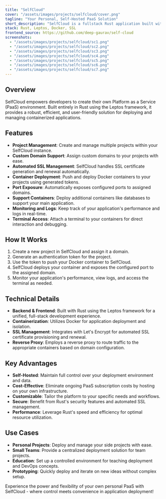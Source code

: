 ```yaml
---
title: "SelfCloud"
cover: "/assets/images/projects/selfcloud/cover.png"
tagline: "Your Personal, Self-Hosted PaaS Solution"
short_description: "SelfCloud is a fullstack Rust application built with Leptos, offering a self-hosted alternative to services like Heroku. It allows you to easily deploy, manage, and monitor your containerized applications with custom domain support and SSL management."
stack: Rust, Leptos, Docker, SSL
frontend_source: https://github.com/deep-gaurav/self-cloud
screenshots:
  - "/assets/images/projects/selfcloud/sc1.png"
  - "/assets/images/projects/selfcloud/sc2.png"
  - "/assets/images/projects/selfcloud/sc3.png"
  - "/assets/images/projects/selfcloud/sc4.png"
  - "/assets/images/projects/selfcloud/sc5.png"
  - "/assets/images/projects/selfcloud/sc6.png"
  - "/assets/images/projects/selfcloud/sc7.png"
---
```


## Overview

SelfCloud empowers developers to create their own Platform as a Service (PaaS) environment. Built entirely in Rust using the Leptos framework, it provides a robust, efficient, and user-friendly solution for deploying and managing containerized applications.

## Features

- **Project Management**: Create and manage multiple projects within your SelfCloud instance.
- **Custom Domain Support**: Assign custom domains to your projects with ease.
- **Automated SSL Management**: SelfCloud handles SSL certificate generation and renewal automatically.
- **Container Deployment**: Push and deploy Docker containers to your projects using generated tokens.
- **Port Exposure**: Automatically exposes configured ports to assigned domains.
- **Support Containers**: Deploy additional containers like databases to support your main application.
- **Monitoring and Logs**: Keep track of your application's performance and logs in real-time.
- **Terminal Access**: Attach a terminal to your containers for direct interaction and debugging.

## How It Works

1. Create a new project in SelfCloud and assign it a domain.
2. Generate an authentication token for the project.
3. Use the token to push your Docker container to SelfCloud.
4. SelfCloud deploys your container and exposes the configured port to the assigned domain.
5. Monitor your application's performance, view logs, and access the terminal as needed.

## Technical Details

- **Backend & Frontend**: Built with Rust using the Leptos framework for a unified, full-stack development experience.
- **Containerization**: Utilizes Docker for application deployment and isolation.
- **SSL Management**: Integrates with Let's Encrypt for automated SSL certificate provisioning and renewal.
- **Reverse Proxy**: Employs a reverse proxy to route traffic to the appropriate containers based on domain configuration.

## Key Advantages

- **Self-Hosted**: Maintain full control over your deployment environment and data.
- **Cost-Effective**: Eliminate ongoing PaaS subscription costs by hosting on your own infrastructure.
- **Customizable**: Tailor the platform to your specific needs and workflows.
- **Secure**: Benefit from Rust's security features and automated SSL management.
- **Performance**: Leverage Rust's speed and efficiency for optimal resource utilization.

## Use Cases

- **Personal Projects**: Deploy and manage your side projects with ease.
- **Small Teams**: Provide a centralized deployment solution for team projects.
- **Education**: Set up a controlled environment for teaching deployment and DevOps concepts.
- **Prototyping**: Quickly deploy and iterate on new ideas without complex setup.

Experience the power and flexibility of your own personal PaaS with SelfCloud - where control meets convenience in application deployment!